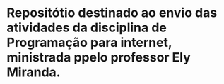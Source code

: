# Repositótio destinado ao envio das atividades da disciplina de Programação para internet, ministrada ppelo professor Ely Miranda.
